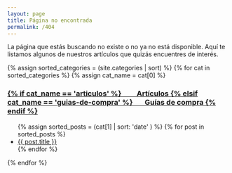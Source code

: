 ```yaml
---
layout: page
title: Página no encontrada
permalink: /404
---
```

La página que estás buscando no existe o no ya no está disponible. Aquí te listamos algunos de nuestros artículos que quizás encuentres de interés.

{% assign sorted_categories = (site.categories | sort) %}
{% for cat in sorted_categories %}
{% assign cat_name = cat[0] %}
  <h3>
    <a href="{{ site.baseurl }}/categoria/{{ cat_name | slugify }}" title="Echa un vistazo a todos nuestros artículos en {{ cat_name }}">
    {% if cat_name == 'articulos' %}
         Artículos
    {% elsif cat_name == 'guias-de-compra' %}
        Guías de compra
     {% endif %}
        </a>
  </h3>
  <ul>
    {% assign sorted_posts = (cat[1] | sort: 'date' ) %}
    {% for post in sorted_posts %}
      <li><a href="{{ site.baseurl }}{{ post.url }}">{{ post.title }}</a></li>
    {% endfor %}
  </ul>
{% endfor %}
